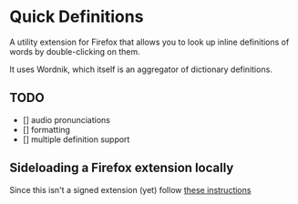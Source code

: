 # Quick Definitions

A utility extension for Firefox that allows you to look up inline definitions of words by double-clicking on them.

It uses Wordnik, which itself is an aggregator of dictionary definitions. 

## TODO
- [] audio pronunciations
- [] formatting
- [] multiple definition support

## Sideloading a Firefox extension locally

Since this isn't a signed extension (yet) follow [these instructions](https://extensionworkshop.com/documentation/develop/temporary-installation-in-firefox/)
